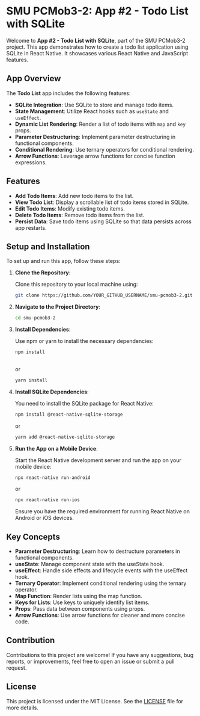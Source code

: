# SMU PCMob3-2: App #2 - Todo List with SQLite

Welcome to **App #2 - Todo List with SQLite**, part of the SMU PCMob3-2 project. This app demonstrates how to create a todo list application using SQLite in React Native. It showcases various React Native and JavaScript features.

## App Overview

The **Todo List** app includes the following features:

- **SQLite Integration**: Use SQLite to store and manage todo items.
- **State Management**: Utilize React hooks such as `useState` and `useEffect`.
- **Dynamic List Rendering**: Render a list of todo items with `map` and `key` props.
- **Parameter Destructuring**: Implement parameter destructuring in functional components.
- **Conditional Rendering**: Use ternary operators for conditional rendering.
- **Arrow Functions**: Leverage arrow functions for concise function expressions.

## Features

- **Add Todo Items**: Add new todo items to the list.
- **View Todo List**: Display a scrollable list of todo items stored in SQLite.
- **Edit Todo Items**: Modify existing todo items.
- **Delete Todo Items**: Remove todo items from the list.
- **Persist Data**: Save todo items using SQLite so that data persists across app restarts.

## Setup and Installation

To set up and run this app, follow these steps:

1. **Clone the Repository**:

   Clone this repository to your local machine using:

   ```bash
   git clone https://github.com/YOUR_GITHUB_USERNAME/smu-pcmob3-2.git
   ```
   
2. **Navigate to the Project Directory**:

   ```bash
   cd smu-pcmob3-2
   ```

3. **Install Dependencies**:

   Use npm or yarn to install the necessary dependencies:

   ```bash
   npm install 
  
   ```

   or
   ```bash
   yarn install
   ```
   
4. **Install SQLite Dependencies**:

   You need to install the SQLite package for React Native:

   ```bash
   npm install @react-native-sqlite-storage
   ```

   or
   
   ```bash
   yarn add @react-native-sqlite-storage
   ```

5. **Run the App on a Mobile Device**:

   Start the React Native development server and run the app on your mobile device:

   ```bash
   npx react-native run-android
   ```

   or

   ```bash
   npx react-native run-ios
   ```

   Ensure you have the required environment for running React Native on Android or iOS devices.

## Key Concepts

  - **Parameter Destructuring**: Learn how to destructure parameters in functional components.
  - **useState**: Manage component state with the useState hook.
  - **useEffect**: Handle side effects and lifecycle events with the useEffect hook.
  - **Ternary Operator**: Implement conditional rendering using the ternary operator.
  - **Map Function**: Render lists using the map function.
  - **Keys for Lists**: Use keys to uniquely identify list items.
  - **Props**: Pass data between components using props.
  - **Arrow Functions**: Use arrow functions for cleaner and more concise code.

## Contribution

Contributions to this project are welcome! If you have any suggestions, bug reports, or improvements, feel free to open an issue or submit a pull request.

## License

This project is licensed under the MIT License. See the [LICENSE](LICENSE) file for more details.


















   
